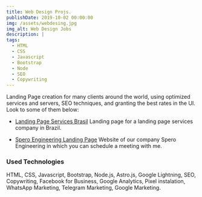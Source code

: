 ```yaml
---
title: Web Design Projs.
publishDate: 2019-10-02 00:00:00
img: /assets/webdesing.jpg
img_alt: Web Design Jobs
description: |
tags:
  - HTML
  - CSS
  - Javascript
  - Bootstrap
  - Node
  - SEO
  - Copywriting
---
```


Landing Page creation for many clients around the world, using optimized services and servers, SEO techniques, and granting the best rates in the UI.
Look to some of them below:

- [Landing Page Services Brasil](https://lplp.bss.design/)
Landing page for a landing page services company in Brazil.

- [Spero Engineering Landing Page](https://speroeng.com)
Website of our company Spero Engineering in which you can schedule a meeting with me.

### Used Technologies ###
HTML, CSS, Javascript, Bootstrap, Node.js, Astro.js, Google Lightning, SEO, Copywriting, Facebook for Business, Google Analytics, Pixel instalation, WhatsApp Marketing, Telegram Marketing, Google Marketing.
